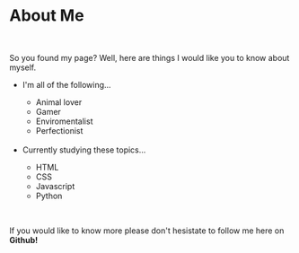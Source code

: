 <h1>About Me</h1>
<br>
<p>So you found my page? Well, here are things I would like you to know about myself.</p>
<ul>
  <li>I'm all of the following...</li>
  <ul>
    <li>Animal lover</li>
    <li>Gamer</li>
    <li>Enviromentalist</li>
    <li>Perfectionist</li>
  </ul><br>
  <li>Currently studying these topics...</li>
  <ul>
    <li>HTML</li>
    <li>CSS</li>
    <li>Javascript</li>
    <li>Python</li>
  </ul>
</ul><br>
<p>If you would like to know more please don't hesistate to follow me here on <strong>Github!</strong></p>

<!---
DragonTamer270/DragonTamer270 is a ✨ special ✨ repository because its `README.md` (this file) appears on your GitHub profile.
You can click the Preview link to take a look at your changes.
--->
